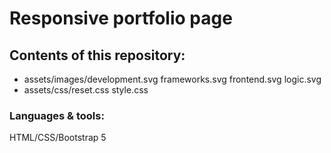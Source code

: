 # Responsive portfolio page
## Contents of this repository:
* assets/images/development.svg frameworks.svg frontend.svg logic.svg
* assets/css/reset.css style.css
### Languages & tools:
HTML/CSS/Bootstrap 5
